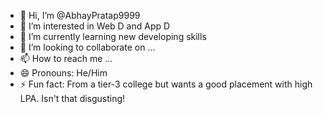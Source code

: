- 👋 Hi, I’m @AbhayPratap9999
- 👀 I’m interested in Web D and App D
- 🌱 I’m currently learning new developing skills
- 💞️ I’m looking to collaborate on ...
- 📫 How to reach me ...
- 😄 Pronouns: He/Him
- ⚡ Fun fact: From a tier-3 college but wants a good placement with high LPA.  Isn't that disgusting! 

<!---
AbhayPratap9999/AbhayPratap9999 is a ✨ special ✨ repository because its `README.md` (this file) appears on your GitHub profile.
You can click the Preview link to take a look at your changes.
--->
